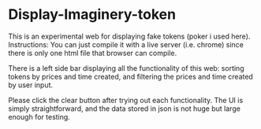 # Display-Imaginery-token
This is an experimental web for displaying fake tokens (poker i used here).
Instructions:
You can just compile it with a live server (i.e. chrome) since there is only one html file that browser can compile. 

There is a left side bar displaying all the functionality of this web: sorting tokens by prices and time created, and filtering the prices and time created by user input. 

Please click the clear button after trying out each functionality.
The UI is simply straightforward, and the data stored in json is not huge but large enough for testing.
